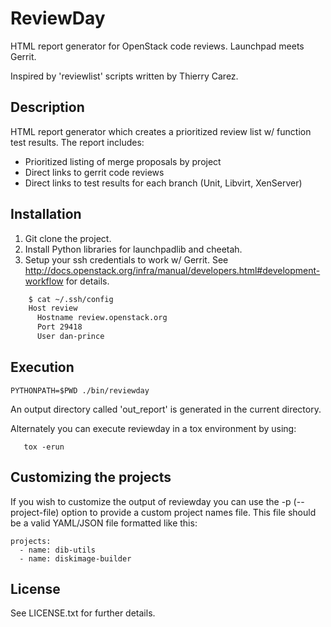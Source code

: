 # ReviewDay

HTML report generator for OpenStack code reviews. Launchpad meets Gerrit.

Inspired by 'reviewlist' scripts written by Thierry Carez.

## Description

HTML report generator which creates a prioritized review list w/ function test results. The report includes:

* Prioritized listing of merge proposals by project
* Direct links to gerrit code reviews
* Direct links to test results for each branch (Unit, Libvirt, XenServer)

## Installation

1. Git clone the project.
2. Install Python libraries for launchpadlib and cheetah.
3. Setup your ssh credentials to work w/ Gerrit. See http://docs.openstack.org/infra/manual/developers.html#development-workflow for details.

```bash
	$ cat ~/.ssh/config 
	Host review
	  Hostname review.openstack.org
	  Port 29418
	  User dan-prince
```


## Execution

	PYTHONPATH=$PWD ./bin/reviewday

An output directory called 'out\_report' is generated in the current directory.

Alternately you can execute reviewday in a tox environment by using:

       tox -erun

## Customizing the projects

If you wish to customize the output of reviewday you can use the -p (--project-file) option to provide a custom project names file. This file should be
a valid YAML/JSON file formatted like this:

	projects:
	  - name: dib-utils
	  - name: diskimage-builder

## License

See LICENSE.txt for further details.
